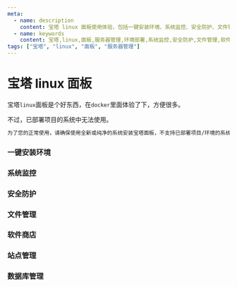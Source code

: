 ```yaml
---
meta:
  - name: description
    content: 宝塔 linux 面板使用体验，包括一键安装环境、系统监控、安全防护、文件管理、软件商店、站点管理和数据库管理等功能介绍
  - name: keywords
    content: 宝塔,linux,面板,服务器管理,环境部署,系统监控,安全防护,文件管理,软件商店,站点管理,数据库管理
tags: ["宝塔", "linux", "面板", "服务器管理"]
---
```


# 宝塔 linux 面板

宝塔`linux`面板是个好东西，在`docker`里面体验了下，方便很多。


<ImgView title="宝塔 linux 面板" url="https://2.z.wiki/autoupload/20230131/LH4e.168X286-image.png" />

不过，已部署项目的系统中无法使用。

```bash
为了您的正常使用，请确保使用全新或纯净的系统安装宝塔面板，不支持已部署项目/环境的系统安装
```


### 一键安装环境

<ImgView title="宝塔 linux 面板" url="https://1.z.wiki/autoupload/20230131/57eO.988X1332-image.png" />

### 系统监控

<ImgView title="宝塔 linux 面板" url="https://2.z.wiki/autoupload/20230131/j2Kd.1312X2298-image.png" />

### 安全防护

<ImgView title="宝塔 linux 面板" url="https://3.z.wiki/autoupload/20230131/4WDl.954X2298-image.png" />

### 文件管理

<ImgView title="宝塔 linux 面板" url="https://4.z.wiki/autoupload/20230131/Ovsy.654X2304-image.png" />


### 软件商店

<ImgView title="宝塔 linux 面板" url="https://5.z.wiki/autoupload/20230131/vwJL.1418X2282-image.png" />

### 站点管理

<ImgView title="宝塔 linux 面板" url="https://6.z.wiki/autoupload/20230131/hcsP.1062X2292-image.png" />

### 数据库管理

<ImgView title="宝塔 linux 面板" url="https://7.z.wiki/autoupload/20230131/koxM.692X2506-image.png" />
